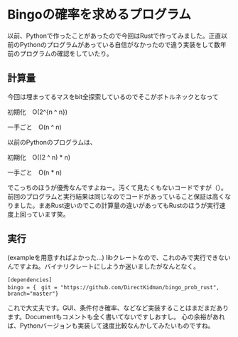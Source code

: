 # Bingoの確率を求めるプログラム

以前、Pythonで作ったことがあったので今回はRustで作ってみました。正直以前のPythonのプログラムがあっている自信がなかったので違う実装をして数年前のプログラムの確認をしていたり。

## 計算量
今回は埋まってるマスをbit全探索しているのでそこがボトルネックとなって

初期化　O(2^{n ^ n})

一手ごと　O(n ^ n)


以前のPythonのプログラムは、


初期化　O((2 ^ n) * n)

一手ごと　O(n * n)


でこっちのほうが優秀なんですよねー。汚くて見たくもないコードですが（）。
前回のプログラムと実行結果は同じなのでコードがあっていること保証は高くなりました。まあRust速いのでこの計算量の違いがあってもRustのほうが実行速度上回っています笑。

## 実行
(exampleを用意すればよかった...)
libクレートなので、これのみで実行できないんですよね。バイナリクレートにしようか迷いましたがなんとなく。

```
[dependencies]
bingo = {　git = "https://github.com/DirectKidman/bingo_prob_rust", branch="master"}
```

これで大丈夫です。GUI、条件付き確率、などなど実装することはまだまだあります。Documentもコメントも全く書いてないですしおすし。
心の余裕があれば、Pythonバージョンも実装して速度比較なんかしてみたいものですね。

